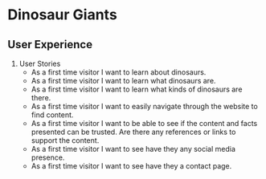 # Dinosaur Giants
## User Experience
1. User Stories
   - As a first time visitor I want to learn about dinosaurs.
   - As a first time visitor I want to learn what dinosaurs are.
   - As a first time visitor I want to learn what kinds of dinosaurs are there.
   - As a first time visitor I want to easily navigate through the website to find content.
   - As a first time visitor I want to be able to see if the content and facts presented can be trusted. Are there any references or links to support the content.
   - As a first time visitor I want to see have they any social media presence.
   - As a first time visitor I want to see have they a contact page.
   